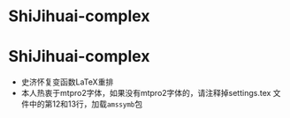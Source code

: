 # ShiJihuai-complex
# ShiJihuai-complex
- 史济怀复变函数LaTeX重排
- 本人热衷于mtpro2字体，如果没有mtpro2字体的，请注释掉settings.tex 文件中的第12和13行，加载`amssymb`包

